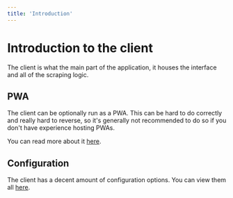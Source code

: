 ```yaml
---
title: 'Introduction'
---
```

# Introduction to the client

The client is what the main part of the application, it houses the interface and all of the scraping logic.

## PWA

The client can be optionally run as a PWA. This can be hard to do correctly and really hard to reverse, so it's generally not recommended to do so if you don't have experience hosting PWAs.

You can read more about it [here](../1.self-hosting/3.about-pwa.md).

## Configuration

The client has a decent amount of configuration options. You can view them all [here](./3.configuration.md).
